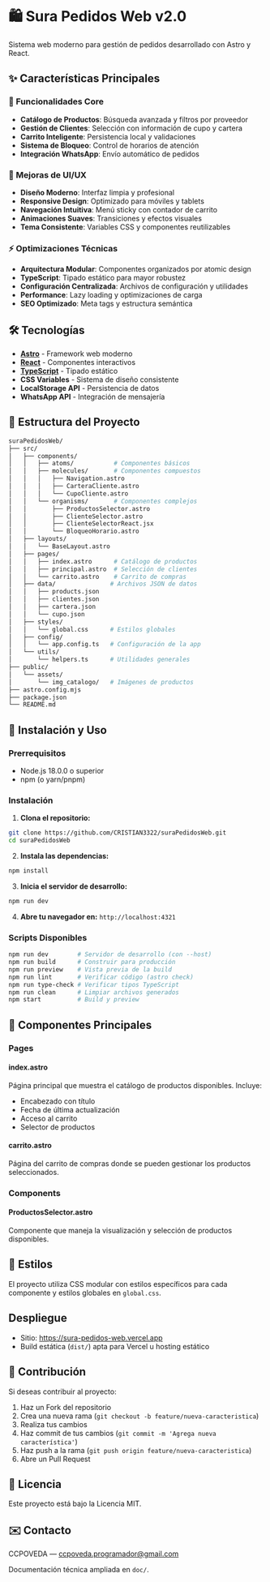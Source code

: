 # 🛍️ Sura Pedidos Web v2.0

Sistema web moderno para gestión de pedidos desarrollado con Astro y React.

## ✨ Características Principales

### 🎯 Funcionalidades Core
- **Catálogo de Productos**: Búsqueda avanzada y filtros por proveedor
- **Gestión de Clientes**: Selección con información de cupo y cartera
- **Carrito Inteligente**: Persistencia local y validaciones
- **Sistema de Bloqueo**: Control de horarios de atención
- **Integración WhatsApp**: Envío automático de pedidos

### 🎨 Mejoras de UI/UX
- **Diseño Moderno**: Interfaz limpia y profesional
- **Responsive Design**: Optimizado para móviles y tablets
- **Navegación Intuitiva**: Menú sticky con contador de carrito
- **Animaciones Suaves**: Transiciones y efectos visuales
- **Tema Consistente**: Variables CSS y componentes reutilizables

### ⚡ Optimizaciones Técnicas
- **Arquitectura Modular**: Componentes organizados por atomic design
- **TypeScript**: Tipado estático para mayor robustez
- **Configuración Centralizada**: Archivos de configuración y utilidades
- **Performance**: Lazy loading y optimizaciones de carga
- **SEO Optimizado**: Meta tags y estructura semántica

## 🛠️ Tecnologías

- **[Astro](https://astro.build/)** - Framework web moderno
- **[React](https://reactjs.org/)** - Componentes interactivos
- **[TypeScript](https://www.typescriptlang.org/)** - Tipado estático
- **CSS Variables** - Sistema de diseño consistente
- **LocalStorage API** - Persistencia de datos
- **WhatsApp API** - Integración de mensajería

## 📁 Estructura del Proyecto
```bash
suraPedidosWeb/
├── src/
│   ├── components/
│   │   ├── atoms/           # Componentes básicos
│   │   ├── molecules/       # Componentes compuestos
│   │   │   ├── Navigation.astro
│   │   │   ├── CarteraCliente.astro
│   │   │   └── CupoCliente.astro
│   │   └── organisms/       # Componentes complejos
│   │       ├── ProductosSelector.astro
│   │       ├── ClienteSelector.astro
│   │       ├── ClienteSelectorReact.jsx
│   │       └── BloqueoHorario.astro
│   ├── layouts/
│   │   └── BaseLayout.astro
│   ├── pages/
│   │   ├── index.astro      # Catálogo de productos
│   │   ├── principal.astro  # Selección de clientes
│   │   └── carrito.astro    # Carrito de compras
│   ├── data/               # Archivos JSON de datos
│   │   ├── products.json
│   │   ├── clientes.json
│   │   ├── cartera.json
│   │   └── cupo.json
│   ├── styles/
│   │   └── global.css      # Estilos globales
│   ├── config/
│   │   └── app.config.ts   # Configuración de la app
│   └── utils/
│       └── helpers.ts      # Utilidades generales
├── public/
│   └── assets/
│       └── img_catalogo/   # Imágenes de productos
├── astro.config.mjs
├── package.json
└── README.md
```

## 🚀 Instalación y Uso

### Prerrequisitos
- Node.js 18.0.0 o superior
- npm (o yarn/pnpm)

### Instalación

1. **Clona el repositorio:**
```bash
git clone https://github.com/CRISTIAN3322/suraPedidosWeb.git
cd suraPedidosWeb
```

2. **Instala las dependencias:**
```bash
npm install
```

3. **Inicia el servidor de desarrollo:**
```bash
npm run dev
```

4. **Abre tu navegador en:** `http://localhost:4321`

### Scripts Disponibles

```bash
npm run dev        # Servidor de desarrollo (con --host)
npm run build      # Construir para producción
npm run preview    # Vista previa de la build
npm run lint       # Verificar código (astro check)
npm run type-check # Verificar tipos TypeScript
npm run clean      # Limpiar archivos generados
npm start          # Build y preview
```

## 📝 Componentes Principales

### Pages

#### index.astro
Página principal que muestra el catálogo de productos disponibles. Incluye:
- Encabezado con título
- Fecha de última actualización
- Acceso al carrito
- Selector de productos

#### carrito.astro
Página del carrito de compras donde se pueden gestionar los productos seleccionados.

### Components

#### ProductosSelector.astro
Componente que maneja la visualización y selección de productos disponibles.

## 🎨 Estilos

El proyecto utiliza CSS modular con estilos específicos para cada componente y estilos globales en `global.css`.

## Despliegue
- Sitio: https://sura-pedidos-web.vercel.app
- Build estática (`dist/`) apta para Vercel u hosting estático

## 🤝 Contribución

Si deseas contribuir al proyecto:

1. Haz un Fork del repositorio
2. Crea una nueva rama (`git checkout -b feature/nueva-caracteristica`)
3. Realiza tus cambios
4. Haz commit de tus cambios (`git commit -m 'Agrega nueva característica'`)
5. Haz push a la rama (`git push origin feature/nueva-caracteristica`)
6. Abre un Pull Request

## 📄 Licencia

Este proyecto está bajo la Licencia MIT.

## ✉️ Contacto

CCPOVEDA — ccpoveda.programador@gmail.com

Documentación técnica ampliada en `doc/`.